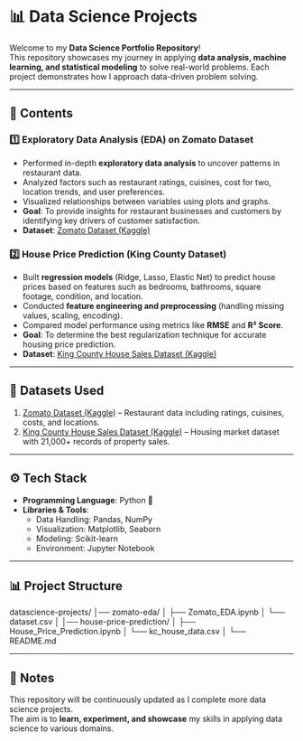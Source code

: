 # 📊 Data Science Projects  

Welcome to my **Data Science Portfolio Repository**!  
This repository showcases my journey in applying **data analysis, machine learning, and statistical modeling** to solve real-world problems. Each project demonstrates how I approach data-driven problem solving.  

---

## 📑 Contents  

### 1️⃣ Exploratory Data Analysis (EDA) on Zomato Dataset  
- Performed in-depth **exploratory data analysis** to uncover patterns in restaurant data.  
- Analyzed factors such as restaurant ratings, cuisines, cost for two, location trends, and user preferences.  
- Visualized relationships between variables using plots and graphs.  
- **Goal**: To provide insights for restaurant businesses and customers by identifying key drivers of customer satisfaction.  
- **Dataset**: [Zomato Dataset (Kaggle)](https://www.kaggle.com/datasets/rishikeshkonapure/zomato)  

### 2️⃣ House Price Prediction (King County Dataset)  
- Built **regression models** (Ridge, Lasso, Elastic Net) to predict house prices based on features such as bedrooms, bathrooms, square footage, condition, and location.  
- Conducted **feature engineering and preprocessing** (handling missing values, scaling, encoding).  
- Compared model performance using metrics like **RMSE** and **R² Score**.  
- **Goal**: To determine the best regularization technique for accurate housing price prediction.  
- **Dataset**: [King County House Sales Dataset (Kaggle)](https://www.kaggle.com/datasets/shivachandel/kc-house-data/data)  

---

## 📂 Datasets Used  

1. [Zomato Dataset (Kaggle)](https://www.kaggle.com/datasets/rishikeshkonapure/zomato) – Restaurant data including ratings, cuisines, costs, and locations.  
2. [King County House Sales Dataset (Kaggle)](https://www.kaggle.com/datasets/shivachandel/kc-house-data/data) – Housing market dataset with 21,000+ records of property sales.  

---

## ⚙️ Tech Stack  

- **Programming Language**: Python 🐍  
- **Libraries & Tools**:  
  - Data Handling: Pandas, NumPy  
  - Visualization: Matplotlib, Seaborn  
  - Modeling: Scikit-learn  
  - Environment: Jupyter Notebook  

---

## 📊 Project Structure  
datascience-projects/
│── zomato-eda/
│ ├── Zomato_EDA.ipynb
│ └── dataset.csv
│
│── house-price-prediction/
│ ├── House_Price_Prediction.ipynb
│ └── kc_house_data.csv
│
└── README.md


---

## 📌 Notes  

This repository will be continuously updated as I complete more data science projects.  
The aim is to **learn, experiment, and showcase** my skills in applying data science to various domains.  

